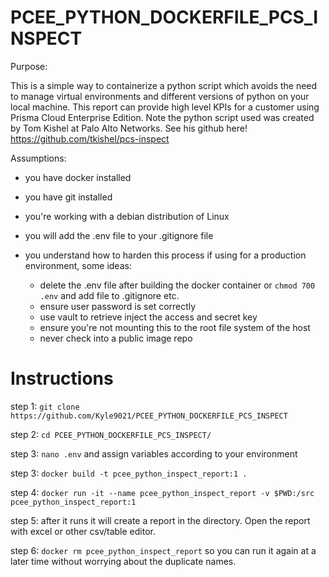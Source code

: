 # PCEE_PYTHON_DOCKERFILE_PCS_INSPECT
Purpose:

This is a simple way to containerize a python script which avoids the need to manage virtual environments and different versions of python on your local machine. This report can provide high level KPIs for a customer using Prisma Cloud Enterprise Edition. Note the python script used was created by Tom Kishel at Palo Alto Networks. See his github here! https://github.com/tkishel/pcs-inspect

Assumptions:

* you have docker installed
* you have git installed
* you're working with a debian distribution of Linux
* you will add the .env file to your .gitignore file
* you understand how to harden this process if using for a production environment, some ideas:
      
     * delete the .env file after building the docker container or `chmod 700 .env` and add file to .gitignore etc. 
     * ensure user password is set correctly
     * use vault to retrieve inject the access and secret key
     * ensure you're not mounting this to the root file system of the host
     * never check into a public image repo

# Instructions

step 1: `git clone https://github.com/Kyle9021/PCEE_PYTHON_DOCKERFILE_PCS_INSPECT`

step 2: `cd PCEE_PYTHON_DOCKERFILE_PCS_INSPECT/`

step 3: `nano .env` and assign variables according to your environment

step 3: `docker build -t pcee_python_inspect_report:1 .`

step 4: `docker run -it --name pcee_python_inspect_report -v $PWD:/src pcee_python_inspect_report:1`

step 5: after it runs it will create a report in the directory. Open the report with excel or other csv/table editor. 

step 6: `docker rm pcee_python_inspect_report` so you can run it again at a later time without worrying about the duplicate names. 
